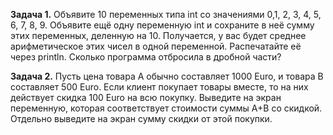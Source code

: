 **Задача 1.**
Объявите 10 переменных типа int со значениями 0,1, 2, 3, 4, 5, 6, 7, 8, 9.
Объявите ещё одну переменную int и сохраните в неё сумму этих переменных, деленную на 10.
Получается, у вас будет среднее арифметическое этих чисел в одной переменной.
Распечатайте её через println. Сколько программа отбросила в дробной части?

**Задача 2.**
Пусть цена товара A обычно составляет 1000 Euro, и товара B составляет 500 Euro.
Если клиент покупает товары вместе, то на них действует скидка 100 Euro на всю покупку.
Выведите на экран переменную, которая соответствует стоимости суммы A+B со скидкой.
Отдельно выведите на экран сумму скидки от этой покупки.
